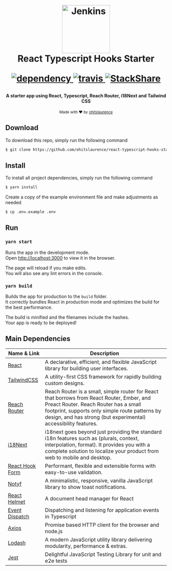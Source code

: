 <h1  align="center">
<br>
<img  src="https://upload.wikimedia.org/wikipedia/commons/thumb/a/a7/React-icon.svg/800px-React-icon.svg.png"  alt="Jenkins"  width="150">
<br>
React Typescript Hooks Starter
<br>
<p align="center">
  <a href="https://david-dm.org/ohitslaurence/react-typescript-hooks-starter">
    <img src="https://david-dm.org/ohitslaurence/react-typescript-hooks-starter/status.svg?style=flat" alt="dependency" />
  </a>
  <a href="https://travis-ci.org/ohitslaurence/react-typescript-hooks-starter">
    <img src="https://api.travis-ci.org/ohitslaurence/react-typescript-hooks-starter.svg?branch=master" alt="travis" />
  </a>
  <a href="https://stackshare.io/ohitslaurence/react-typescript-hooks-starter">
    <img src="https://img.shields.io/badge/tech-stack-0690fa.svg?style=flat" alt="StackShare" />
  </a>
</p>
</h1>

<h4  align="center">A starter app using React, Typescript, Reach Router, i18Next and Tailwind CSS</h4>
<p align="center"><sub >Made with ❤️ by <a href="https://github.com/ohitslaurence">ohitslaurence</a></sub></p>

## Download

To download this repo, simply run the following command

```bash
$ git clone https://github.com/ohitslaurence/react-typescript-hooks-starter.git
```

## Install

To install all project dependencies, simply run the following command

```bash
$ yarn install
```

Create a copy of the example environment file and make adjustments as needed

```bash
$ cp .env.example .env
```

## Run

### `yarn start`

Runs the app in the development mode.<br />
Open [http://localhost:3000](http://localhost:3000) to view it in the browser.

The page will reload if you make edits.<br />
You will also see any lint errors in the console.

### `yarn build`

Builds the app for production to the `build` folder.<br />
It correctly bundles React in production mode and optimizes the build for the best performance.

The build is minified and the filenames include the hashes.<br />
Your app is ready to be deployed!

## Main Dependencies

| Name & Link                                         | Description                                                                                                                                                                                                                                             |
| --------------------------------------------------- | ------------------------------------------------------------------------------------------------------------------------------------------------------------------------------------------------------------------------------------------------------- |
| [React](https://reactjs.org/)                       | A declarative, efficient, and flexible JavaScript library for building user interfaces.                                                                                                                                                                 |
| [TailwindCSS](https://tailwindcss.com/)             | A utility-first CSS framework for rapidly building custom designs.                                                                                                                                                                                      |
| [Reach Router](https://reach.tech/router)           | Reach Router is a small, simple router for React that borrows from React Router, Ember, and Preact Router. Reach Router has a small footprint, supports only simple route patterns by design, and has strong (but experimental) accessibility features. |
| [i18Next](https://www.i18next.com/)                 | i18next goes beyond just providing the standard i18n features such as (plurals, context, interpolation, format). It provides you with a complete solution to localize your product from web to mobile and desktop.                                      |
| [React Hook Form](https://react-hook-form.com/)     | Performant, flexible and extensible forms with easy-to-use validation.                                                                                                                                                                                  |
| [Notyf](https://carlosroso.com/notyf/)              | A minimalistic, responsive, vanilla JavaScript library to show toast notifications.                                                                                                                                                                     |
| [React Helmet](https://github.com/nfl/react-helmet) | A document head manager for React                                                                                                                                                                                                                       |
| [Event Dispatch](https://github.com/pleerock/event-dispatch)  | Dispatching and listening for application events in Typescript                                                                                                                                                                                          |
| [Axios](https://github.com/axios/axios)             | Promise based HTTP client for the browser and node.js                                                                                                                                                                                                   |
| [Lodash](https://lodash.com/)                       | A modern JavaScript utility library delivering modularity, performance & extras.                                                                                                                                                                        |
| [Jest](http://facebook.github.io/jest/)             | Delightful JavaScript Testing Library for unit and e2e tests                                                                                                                                                                                            |
